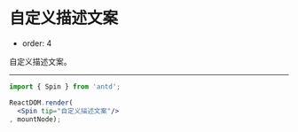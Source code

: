 # 自定义描述文案

- order: 4

自定义描述文案。

---

````jsx
import { Spin } from 'antd';

ReactDOM.render(
  <Spin tip="自定义描述文案"/>
, mountNode);
````
